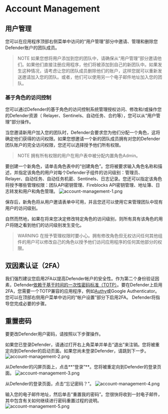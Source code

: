 # Account Management

## 用户管理
您可以在应用程序顶部右侧菜单中访问的“用户管理”部分中邀请、管理和删除您Defender账户的团队成员。

> NOTE
如果您想将用户添加到您的团队中，请确保从“用户管理”部分邀请他们。如果他们直接注册应用程序，他们将被添加到自己的新团队中。如果发生这种情况，请考虑让您的团队成员删除他们的账户，这样您就可以重新发送邀请加入您的团队。或者，他们可以使用另一个电子邮件地址加入您的团队。

### 基于角色的访问控制

您可以通过Defender的基于角色的访问控制系统管理授权访问、修改和/或操作您的Defender资源（ Relayer、Sentinels、自动任务、合约等），您可以从“用户管理”部分操作。

当您邀请新用户加入您的团队时，Defender会要求您为他们分配一个角色，这将确定他们获得的访问权限。如果您想邀请一个新的团队成员拥有对您的Defender团队账户的完全访问权限，您还可以选择授予他们所有权限。

> NOTE
拥有所有权限的用户在用户表中被分配内置角色Admin。

要创建一个新角色，请单击角色表中的“创建角色”。您将被要求输入角色名称和描述，并指定该角色的用户对每个Defender子组件的访问级别：管理员、 Relayer、自动任务、自动任务机密、Sentinels、日志记录。您还可以指定该角色将授予哪些管理权限：团队API密钥管理、Fireblocks API密钥管理、地址簿、日志转发和用户和角色管理。
![account-management-1.png](img/account-management-1.png)

保存后，新角色将从用户邀请表单中可用，并且您还可以使用它来管理团队中现有用户的访问级别。

自然而然地，如果在将来您决定修改特定角色的访问级别，则所有具有该角色的用户将随之看到他们的访问级别发生变化。

> WARNING
在授予管理权限时要小心。拥有修改角色但无权访问任何其他组件的用户可以修改自己的角色以授予他们访问应用程序的任何其他部分的权限。

## 双因素认证（2FA）
我们强烈建议您启用2FA以提高Defender帐户的安全性。作为第二个身份验证因素，Defender[依赖于基于时间的一次性密码标准（TOTP）](https://en.wikipedia.org/wiki/Time-based_One-time_Password_algorithm)。要在Defender上启用2FA，您需要一个TOTP兼容的应用程序，例如[Authy](https://authy.com/)或Google Authenticator。您可以在顶部右侧用户菜单中访问的“帐户设置”部分下启用2FA。 Defender将指导您完成必要的步骤。

## 重置密码
要更改Defender用户密码，请按照以下步骤操作。

如果您已登录Defender，请通过打开右上角菜单并单击“退出”来注销。您将被重定向到Defender的启动页面。如果您尚未登录Defender，请跳到下一步。
![account-management-2.png](img/account-management-2.png)

从Defender的闪屏页面上，点击**“登录”**。您将被重定向到Defender的登录页面。
![account-management-3.png](img/account-management-3.png)

从Defender的登录页面，点击“忘记密码？”。
![account-management-4.png](img/account-management-4.png)

输入您的电子邮件地址，然后单击“重置我的密码”。您很快将收到一封电子邮件，其中包含有关如何继续进行密码重置过程的说明。
![account-management-5.png](img/account-management-5.png)
